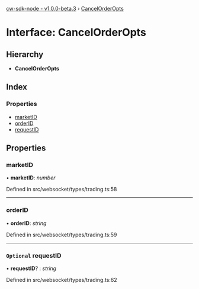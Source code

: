 [cw-sdk-node - v1.0.0-beta.3](../README.md) › [CancelOrderOpts](cancelorderopts.md)

# Interface: CancelOrderOpts

## Hierarchy

* **CancelOrderOpts**

## Index

### Properties

* [marketID](cancelorderopts.md#marketid)
* [orderID](cancelorderopts.md#orderid)
* [requestID](cancelorderopts.md#optional-requestid)

## Properties

###  marketID

• **marketID**: *number*

Defined in src/websocket/types/trading.ts:58

___

###  orderID

• **orderID**: *string*

Defined in src/websocket/types/trading.ts:59

___

### `Optional` requestID

• **requestID**? : *string*

Defined in src/websocket/types/trading.ts:62

